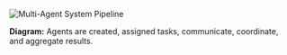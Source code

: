 ![Multi-Agent System Pipeline](module_flowchart.png)

**Diagram:** Agents are created, assigned tasks, communicate, coordinate, and aggregate results.
